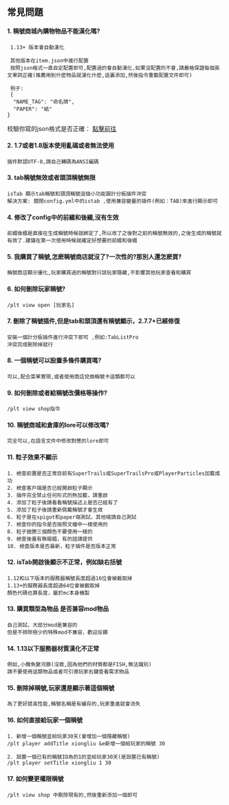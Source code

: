 ## 常見問題

#### 1. 稱號商城內購物物品不能漢化嗎?

```
 1.13+ 版本會自動漢化
 
 其他版本在item.json中進行配置
 按照json格式一直自定配置即可,配置過的會自動漢化,如果沒配置的不會,請嚴格保證每個英文單詞正確(推薦用到什麽物品就漢化什麽,這裏添加,然後指令重載配置文件即可)
 
 例子:
 {
  "NAME_TAG": "命名牌",
  "PAPER": "紙"
}
```

校驗你寫的json格式是否正確： [點擊前往](https://www.json.cn/)

#### 2. 1.7或者1.8版本使用亂碼或者無法使用

```
插件默認UTF-8,請自己轉碼為ANSI編碼
```

#### 3. tab稱號無效或者頭頂稱號無限

```
isTab 顯示tab稱號和頭頂稱號這個小功能跟計分板插件沖突
解決方案: 關閉config.yml中的istab ,使用兼容變量的插件(例如：TAB)來進行顯示即可
```

#### 4. 修改了config中的前綴和後綴,沒有生效

```
前綴後綴是直接在生成稱號時候就綁定了,所以改了之後對之前的稱號無效的,之後生成的稱號就有效了.建議在第一次使用時候就確定好想要的前綴和後綴
```

#### 5. 我購買了稱號,怎麽稱號商店就沒了?一次性的?那別人還怎麽買?

```
稱號商店顯示優化,玩家購買過的稱號對只該玩家隱藏,不影響其他玩家查看和購買
```

#### 6. 如何刪除玩家稱號?

```
/plt view open [玩家名]
```

#### 7. 刪除了稱號插件,但是tab和頭頂還有稱號顯示，2.7.7+已經修復

```
安裝一個計分板插件進行沖突下即可 ,例如:TabListPro
沖突完成刪除掉就行
```

#### 8. 一個稱號可以設置多條件購買嗎?

```
可以,配合菜單實現,或者使用商店兌換稱號卡這類都可以
```

#### 9. 如何刪除或者給稱號改價格等操作?

```
/plt view shop指令
```

#### 10. 稱號商城和倉庫的lore可以修改嗎?

```
完全可以,在語言文件中修改對應的lore即可
```

#### 11. 粒子效果不顯示

```
1. 檢查前置是否正常目前有SuperTrails或SuperTrailsPro或PlayerParticles加載成功
2. 檢查客戶端是否已經開啟粒子顯示
3. 插件完全禁止任何形式的熱加載，請重啟
4. 添加了粒子後請看看稱號描述上是否已經有了
5. 添加了粒子後請重新佩戴稱號才會生效
6. 粒子是在spigot和paper端測試，其他端請自己測試
7. 檢查你的指令是否按照文檔中一樣使用的
8. 粒子翅膀三個顏色不要使用一樣的
9. 檢查後臺有無報錯，有的話請提供
10. 檢查版本是否最新，粒子插件是否版本正常
```

#### 12. isTab開啟後顯示不正常，例如缺右括號

```
1.12和以下版本的服務器稱號長度超過16位會被截取掉
1.13+的服務器長度超過64位會被截取掉
顏色代碼也算長度，屬於mc本身機製
```

#### 13. 購買類型為物品 是否兼容mod物品

```
自己測試，大部分mod是兼容的
但是不排除極少的特殊mod不兼容，歡迎反饋
```

#### 14. 1.13以下服務器材質漢化不正常

```
例如,小醜魚變河豚(沒救,因為他們的材質都是FISH,無法識別)
請不要使用這類物品或者可引導玩家右鍵查看需求物品
```

#### 15. 刪除掉稱號,玩家還是顯示著這個稱號

```
為了更好提高性能,稱號名稱是有緩存的,玩家重進就會消失
```

#### 16. 如何直接給玩家一個稱號

```
1. 新增一個稱號並給玩家30天(會增加一個隱藏稱號)
/plt player addTitle xiongliu &e新增一個給玩家的稱號 30

2. 設置一個已有的稱號ID為的1的並給玩家30天(是設置已有稱號)
/plt player setTitle xiongliu 1 30
```

#### 17. 如何變更權限稱號

```
/plt view shop 中刪除現有的,然後重新添加一個即可
```